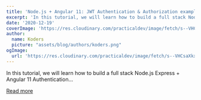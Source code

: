 ```yaml
---
title: 'Node.js + Angular 11: JWT Authentication & Authorization example'
excerpt: 'In this tutorial, we will learn how to build a full stack Node.js Express + Angular 11 Authentication...'
date: '2020-12-19'
coverImage: 'https://res.cloudinary.com/practicaldev/image/fetch/s--VHCsaXkx--/c_imagga_scale,f_auto,fl_progressive,h_420,q_auto,w_1000/https://dev-to-uploads.s3.amazonaws.com/i/yt96go8o7h9w984hbmz3.png'
author:
  name: Koders
  picture: "assets/blog/authors/koders.png"
ogImage:
  url: 'https://res.cloudinary.com/practicaldev/image/fetch/s--VHCsaXkx--/c_imagga_scale,f_auto,fl_progressive,h_420,q_auto,w_1000/https://dev-to-uploads.s3.amazonaws.com/i/yt96go8o7h9w984hbmz3.png'
---
```


In this tutorial, we will learn how to build a full stack Node.js Express + Angular 11 Authentication...

[Read more](https://dev.to/bezkoder/node-js-angular-11-jwt-authentication-authorization-example-4add)
